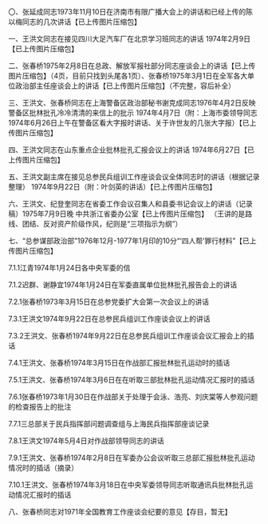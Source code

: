 〇、张延成同志1973年11月10日在济南市有限广播大会上的讲话和已经上传的陈以梅同志的几次讲话【已上传图片压缩包】

一、王洪文同志在接见四川大足汽车厂在北京学习班同志的讲话 1974年2月9日【已上传图片压缩包】

二、张春桥1975年2月8日在总政、解放军报社部分同志座谈会上的讲话【已上传图片压缩包】（4页，目前只找到头尾各1页）、张春桥1975年3月1日在全军各大单位政治部主任座谈会上的讲话【已上传图片压缩包】（不完整，容后补全）

三、王洪文、张春桥同志在上海警备区政治部秘书谢克成同志1976年4月2日反映警备区批林批孔冷冷清清的来信上的批示 1974年4月7日（附：上海市委领导同志1974年6月26日上午在警备区看大字报时讲话、关于许世友的几张大字报）【已上传图片压缩包】

四、王洪文同志在山东重点企业批林批孔汇报会议上的讲话 1974年6月27日【已上传图片压缩包】

五、王洪文副主席在接见总参民兵组训工作座谈会议全体同志时的讲话（根据记录整理） 1974年9月22日（附：叶剑英的讲话）【已上传图片压缩包】

六、王洪文、纪登奎同志在省委工作会议召集人和县委书记会议上的讲话（记录稿）1975年7月9日晚 中共浙江省委办公室【已上传图片压缩包】 （王讲的是路线、团结、反对资产阶级作风，纪则是“三项指示为纲”）

七、“总参谋部政治部”1976年12月-1977年1月印的10分“‘四人帮’罪行材料”【已上传图片压缩包】

7.1.1江青1974年1月24日各中央军委的信

7.1.2迟群、谢静宜1974年1月24日在军委直属单位批林批孔报告会上的讲话

7.2.1张春桥1973年3月15日在总参党委扩大会第一次会议上的讲话

7.3.1王洪文1974年9月22日在总参民兵组训工作座谈会议上的讲话

7.3.2王洪文、张春桥1974年9月22日在总参民兵组训工作座谈会议汇报会上的插话

7.4.1王洪文、张春桥1974年3月15日在作战部汇报批林批孔运动时的插话

7.5.1王洪文、张春桥1974年3月6日在在听取三部批林批孔运动情况汇报时的插话

7.6.1张春桥1973年1月30日在作战部关于处理于会泳、浩亮、刘庆棠等人参观问题的检查报告上的批注

7.7.1三总部关于民兵指挥部问题调查组与上海民兵指挥部座谈记录

7.8.1王洪文1974年5月4日对作战部领导同志的讲话

7.9.1王洪文、张春桥1974年2月8日在军委办公会议听取三总部汇报批林批孔运动情况时的插话（摘录）

7.10.1王洪文、张春桥1974年3月18日在中央军委领导同志听取通讯兵批林批孔运动情况汇报时的插话

八、张春桥同志对1971年全国教育工作座谈会纪要的意见【存目，暂无】
